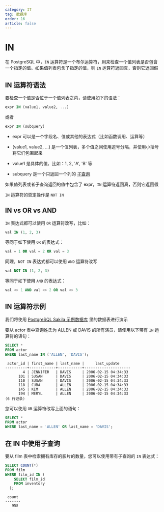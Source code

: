 ```yaml
---
category: IT
tag: 数据库
order: 16
article: false
---
```


# IN

在 PostgreSQL 中，`IN` 运算符是一个布尔运算符，用来检查一个值列表是否包含一个指定的值。如果值列表包含了指定的值，则 `IN` 运算符返回真，否则它返回假

## IN 运算符语法

要检查一个值是否位于一个值列表之内，请使用如下的语法：

```sql
expr IN (value1, value2, ...)
```

或者

```sql
expr IN (subquery)
```

- expr 可以是一个字段名、值或其他的表达式（比如函数调用、运算等）

- (value1, value2, ...) 是一个值列表，多个值之间使用逗号分隔，并使用小括号将它们包围起来

- value1 是具体的值，比如：1, 2, 'A', 'B' 等

- subquery 是一个只返回一个列的 [子查询](./subquery.md)

如果值列表或者子查询返回的值中包含了 expr，`IN` 运算符返回真，否则它返回假

`IN` 运算符的否定操作是 `NOT IN`

## IN vs OR vs AND

`IN` 表达式都可以使用 `OR` 运算符改写，比如：

```sql
val IN (1, 2, 3)
```

等同于如下使用 `OR` 的表达式：

```sql
val = 1 OR val = 2 OR val = 3
```

同理，`NOT IN` 表达式都可以使用 `AND` 运算符改写

```sql
val NOT IN (1, 2, 3)
```

等同于如下使用 `AND` 的表达式：

```sql
val <> 1 AND val <> 2 OR val <> 3
```

## IN 运算符示例

我们将使用 [PostgreSQL Sakila 示例数据库](../start.md#sakila) 里的数据表进行演示

要从 actor 表中查询姓氏为 ALLEN 或 DAVIS 的所有演员，请使用以下带有 `IN` 运算符的语句：

```sql
SELECT *
FROM actor
WHERE last_name IN ('ALLEN', 'DAVIS');
```

```text
 actor_id | first_name | last_name |     last_update
----------+------------+-----------+---------------------
        4 | JENNIFER   | DAVIS     | 2006-02-15 04:34:33
      101 | SUSAN      | DAVIS     | 2006-02-15 04:34:33
      110 | SUSAN      | DAVIS     | 2006-02-15 04:34:33
      118 | CUBA       | ALLEN     | 2006-02-15 04:34:33
      145 | KIM        | ALLEN     | 2006-02-15 04:34:33
      194 | MERYL      | ALLEN     | 2006-02-15 04:34:33
(6 行记录)
```

您可以使用 `OR` 运算符改写上面的语句：

```sql
SELECT *
FROM actor
WHERE last_name = 'ALLEN' OR last_name = 'DAVIS';
```

## 在 IN 中使用子查询

要从 film 表中检索拥有库存的影片的数量，您可以使用带有子查询的 `IN` 表达式：

```sql
SELECT COUNT(*)
FROM film
WHERE film_id IN (
    SELECT film_id
    FROM inventory
  );
```

```text
 count
-------
   958
```